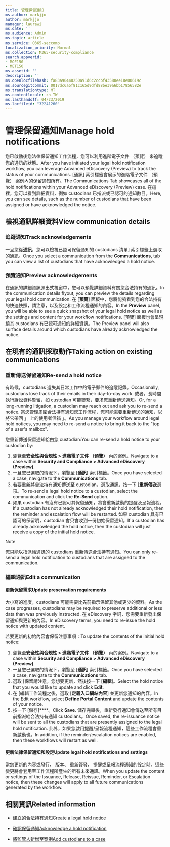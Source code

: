 ```yaml
---
title: 管理保留通知
ms.author: markjjo
author: markjjo
manager: laurawi
ms.date: ''
ms.audience: Admin
ms.topic: article
ms.service: O365-seccomp
localization_priority: Normal
ms.collection: M365-security-compliance
search.appverid:
- MOE150
- MET150
ms.assetid: ''
description: ''
ms.openlocfilehash: fa83a90448250a91d6c2ccbf43588ee18e00619c
ms.sourcegitcommit: 0017dc6a5f81c165d9dfd88be39a6bb17856582e
ms.translationtype: MT
ms.contentlocale: zh-TW
ms.lasthandoff: 04/23/2019
ms.locfileid: "32241260"
---
```

# <a name="manage-hold-notifications"></a><span data-ttu-id="db2b4-102">管理保留通知</span><span class="sxs-lookup"><span data-stu-id="db2b4-102">Manage hold notifications</span></span>

<span data-ttu-id="db2b4-103">您已啟動後您法律保留通知工作流程，您可以利用進階電子文件 （預覽） 來追蹤您的通訊的狀態。</span><span class="sxs-lookup"><span data-stu-id="db2b4-103">After you have initiated your legal hold notification workflow, you can leverage  Advanced eDiscovery (Preview) to track the status of your communications.</span></span> <span data-ttu-id="db2b4-104">[通訊] 索引標籤會展示的進階電子文件 （預覽） 案例內的保留通知所有。</span><span class="sxs-lookup"><span data-stu-id="db2b4-104">The Communications Tab showcases all of the hold notifications within your Advanced eDiscovery (Preview) case.</span></span> <span data-ttu-id="db2b4-105">在這裡，您可以看到詳細資料，例如 custodians 已指派或已認可的通知數目。</span><span class="sxs-lookup"><span data-stu-id="db2b4-105">Here, you can see details, such as the number of custodians that have been assigned or have acknowledged the notice.</span></span>

## <a name="view-communication-details"></a><span data-ttu-id="db2b4-106">檢視通訊詳細資料</span><span class="sxs-lookup"><span data-stu-id="db2b4-106">View communication details</span></span>

### <a name="track-acknowledgements"></a><span data-ttu-id="db2b4-107">追蹤通知</span><span class="sxs-lookup"><span data-stu-id="db2b4-107">Track acknowledgements</span></span>

<span data-ttu-id="db2b4-108">一旦您從**通訊**，您可以檢視已認可保留通知的 custodians 清單] 索引標籤上選取的通訊。</span><span class="sxs-lookup"><span data-stu-id="db2b4-108">Once you select a communication from the **Communications**, tab you can view a list of custodians that have acknowledged a hold notice.</span></span> 

### <a name="preview-acknowledgements"></a><span data-ttu-id="db2b4-109">預覽通知</span><span class="sxs-lookup"><span data-stu-id="db2b4-109">Preview acknowledgements</span></span>

<span data-ttu-id="db2b4-110">在通訊的詳細資訊彈出式視窗中，您可以預覽詳細資料有關您合法持有的通訊。</span><span class="sxs-lookup"><span data-stu-id="db2b4-110">In the communication details flyout, you can preview the details regarding your legal hold communication.</span></span> <span data-ttu-id="db2b4-111">在 [**預覽**] 面板中，您將能夠看到您的合法持有的快速快照，請注意，以及設定和工作流程通知的內容。</span><span class="sxs-lookup"><span data-stu-id="db2b4-111">In the **Preview** panel, you will be able to see a quick snapshot of your legal hold notice as well as the settings and content for your workflow notifications.</span></span> <span data-ttu-id="db2b4-112">[預覽] 面板也會呈現繞其 custodians 有已認可通知的詳細資訊。</span><span class="sxs-lookup"><span data-stu-id="db2b4-112">The Preview panel will also surface details around which custodians have already acknowledged the notice.</span></span>

## <a name="taking-action-on-existing-communications"></a><span data-ttu-id="db2b4-113">在現有的通訊採取動作</span><span class="sxs-lookup"><span data-stu-id="db2b4-113">Taking action on existing communications</span></span>

### <a name="re-send-a-hold-notice"></a><span data-ttu-id="db2b4-114">重新傳送保留通知</span><span class="sxs-lookup"><span data-stu-id="db2b4-114">Re-send a hold notice</span></span>

<span data-ttu-id="db2b4-115">有時候，custodians 遺失其日常工作中的電子郵件的追蹤記錄。</span><span class="sxs-lookup"><span data-stu-id="db2b4-115">Occasionally, custodians lose track of their emails in their day-to-day work.</span></span> <span data-ttu-id="db2b4-116">或者，長時間執行訴訟資料暫留，如 custodian 可能聯繫，要求您重新傳送通知。</span><span class="sxs-lookup"><span data-stu-id="db2b4-116">Or, for a long-running litigation, a custodian may reach out and ask you to re-send a notice.</span></span> <span data-ttu-id="db2b4-117">當您管理周圍合法持有通知您工作流程，您可能需要重新傳送的通知，以將它帶回 」 上的使用者信箱 」。</span><span class="sxs-lookup"><span data-stu-id="db2b4-117">As you manage your workflow around legal hold notices, you may need to re-send a notice to bring it back to the "top of a user's mailbox".</span></span>

<span data-ttu-id="db2b4-118">您重新傳送保留通知給由您 custodian:</span><span class="sxs-lookup"><span data-stu-id="db2b4-118">You can re-send a hold notice to your custodian by:</span></span>
1. <span data-ttu-id="db2b4-119">瀏覽至**安全性與合規性 > 進階電子文件 （預覽）** 內的案例。</span><span class="sxs-lookup"><span data-stu-id="db2b4-119">Navigate to a case within **Security and Compliance > Advanced eDiscovery (Preview)**.</span></span>
2. <span data-ttu-id="db2b4-120">一旦您已選取的情況下，瀏覽至 [**通訊**] 索引標籤。</span><span class="sxs-lookup"><span data-stu-id="db2b4-120">Once you have selected a case, navigate to the **Communications** tab.</span></span>
3. <span data-ttu-id="db2b4-121">若要重新將合法持有通知傳送至 custodian，選取通訊，按一下 [**重新傳送**選項。</span><span class="sxs-lookup"><span data-stu-id="db2b4-121">To re-send a legal hold notice to a custodian, select the communication and click the **Re-Send** option.</span></span>
4. <span data-ttu-id="db2b4-122">如果 custodian 有沒有已認可其保留通知，將會重新啟動的提醒及呈報流程。</span><span class="sxs-lookup"><span data-stu-id="db2b4-122">If a custodian has not already acknowledged their hold notification, then the reminder and escalation flow will be restarted.</span></span> <span data-ttu-id="db2b4-123">如果 custodian 具有已認可的保留明，custodian 會只會收到一份初始保留通知。</span><span class="sxs-lookup"><span data-stu-id="db2b4-123">If a custodian has already acknowledged the hold notice, then the custodian will just receive a copy of the initial hold notice.</span></span>

> [!NOTE]
> <span data-ttu-id="db2b4-124">您只能以指派給通訊的 custodians 重新傳送合法持有通知。</span><span class="sxs-lookup"><span data-stu-id="db2b4-124">You can only re-send a legal hold notification to custodians that are assigned to the communication.</span></span> 

### <a name="edit-a-communication"></a><span data-ttu-id="db2b4-125">編輯通訊</span><span class="sxs-lookup"><span data-stu-id="db2b4-125">Edit a communication</span></span>

#### <a name="update-preservation-requirements"></a><span data-ttu-id="db2b4-126">更新保留需求</span><span class="sxs-lookup"><span data-stu-id="db2b4-126">Update preservation requirements</span></span>
  
<span data-ttu-id="db2b4-127">大小寫的進度，custodians 可能需要比先前指示保留其他或更少的資料。</span><span class="sxs-lookup"><span data-stu-id="db2b4-127">As the case progresses, custodians may be required to preserve additional or less data than was previously instructed.</span></span> <span data-ttu-id="db2b4-128">在 eDiscovery 字詞，您需要重新發出保留通知與更新的內容。</span><span class="sxs-lookup"><span data-stu-id="db2b4-128">In eDiscovery terms, you need to re-issue the hold notice with updated content.</span></span>

<span data-ttu-id="db2b4-129">若要更新的初始內容會保留注意事項：</span><span class="sxs-lookup"><span data-stu-id="db2b4-129">To update the contents of the initial hold notice:</span></span>

1. <span data-ttu-id="db2b4-130">瀏覽至**安全性與合規性 > 進階電子文件 （預覽）** 內的案例。</span><span class="sxs-lookup"><span data-stu-id="db2b4-130">Navigate to a case within **Security and Compliance > Advanced eDiscovery (Preview)**.</span></span>
2. <span data-ttu-id="db2b4-131">一旦您已選取的情況下，瀏覽至 [**通訊**] 索引標籤。</span><span class="sxs-lookup"><span data-stu-id="db2b4-131">Once you have selected a case, navigate to the **Communications** tab.</span></span>
3. <span data-ttu-id="db2b4-132">選取 [保留請注意，您想要更新，然後按一下 [**編輯**]。</span><span class="sxs-lookup"><span data-stu-id="db2b4-132">Select the hold notice that you would like to update and click **Edit**.</span></span>
4. <span data-ttu-id="db2b4-133">在 [編輯工作流程之後，選取 [**定義入口網站內容**] 並更新您通知的內容。</span><span class="sxs-lookup"><span data-stu-id="db2b4-133">In the Edit workflow, select **Define Portal Content** and update the contents of your notice.</span></span> 
5. <span data-ttu-id="db2b4-134">按一下 [儲存]\*\*\*\*。</span><span class="sxs-lookup"><span data-stu-id="db2b4-134">Click **Save**.</span></span> <span data-ttu-id="db2b4-135">儲存完畢後，重新發行通知會傳送至所有目前指派給合法持有通知 custodians。</span><span class="sxs-lookup"><span data-stu-id="db2b4-135">Once saved, the re-issuance notice will be sent to all the custodians that are presently assigned to the legal hold notification.</span></span> <span data-ttu-id="db2b4-136">此外，如果您啟用提醒/呈報流程通知，這些工作流程會重新啟動也。</span><span class="sxs-lookup"><span data-stu-id="db2b4-136">In addition, if the reminder/escalation notices are enabled, then these workflows will restart as well.</span></span> 


#### <a name="update-legal-hold-notifications-and-settings"></a><span data-ttu-id="db2b4-137">更新法律保留通知和設定</span><span class="sxs-lookup"><span data-stu-id="db2b4-137">Update legal hold notifications and settings</span></span>

<span data-ttu-id="db2b4-138">當您更新的內容或發行、 版本、 重新簽發、 提醒或呈報流程通知的設定時，這些變更將會套用至工作流程所產生的所有未來通訊。</span><span class="sxs-lookup"><span data-stu-id="db2b4-138">When you update the content or settings of the Issuance, Release, Reissue, Reminder, or Escalation notice, then these changes will apply to all future communications generated by the workflow.</span></span>

## <a name="related-information"></a><span data-ttu-id="db2b4-139">相關資訊</span><span class="sxs-lookup"><span data-stu-id="db2b4-139">Related information</span></span> 

- [<span data-ttu-id="db2b4-140">建立的合法持有通知</span><span class="sxs-lookup"><span data-stu-id="db2b4-140">Create a legal hold notice</span></span>](create-hold-notification.md)
    
- [<span data-ttu-id="db2b4-141">確認保留通知</span><span class="sxs-lookup"><span data-stu-id="db2b4-141">Acknowledge a hold notification</span></span>](acknowledge-hold-notification.md)
    
- [<span data-ttu-id="db2b4-142">將監管人新增至案例</span><span class="sxs-lookup"><span data-stu-id="db2b4-142">Add custodians to a case</span></span>](add-custodians-to-case.md)